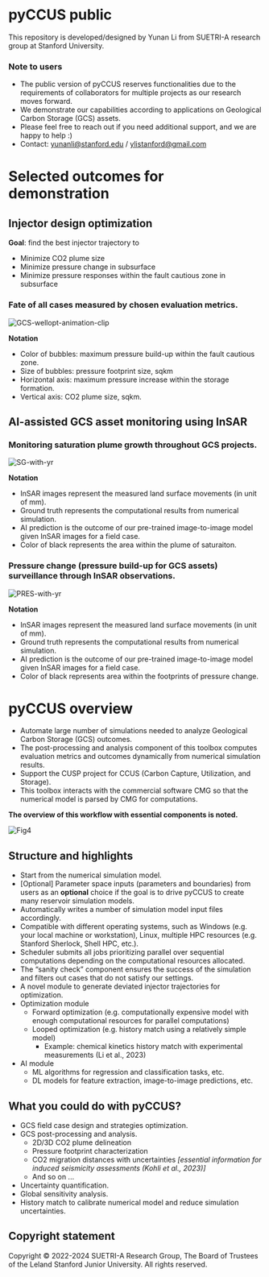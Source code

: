 # pyCCUS public
This repository is developed/designed by Yunan Li from SUETRI-A research group at Stanford University. 


### Note to users
- The public version of pyCCUS reserves functionalities due to the requirements of collaborators for multiple projects as our research moves forward.
- We demonstrate our capabilities according to applications on Geological Carbon Storage (GCS) assets.
- Please feel free to reach out if you need additional support, and we are happy to help :)
- Contact: yunanli@stanford.edu / ylistanford@gmail.com



# Selected outcomes for demonstration

## Injector design optimization
**Goal**: find the best injector trajectory to
- Minimize CO2 plume size
- Minimize pressure change in subsurface
- Minimize pressure responses within the fault cautious zone in subsurface

### Fate of all cases measured by chosen evaluation metrics.

![GCS-wellopt-animation-clip](https://github.com/AndyStudio/pyCCUS-public/assets/39730681/123c9dd9-deb6-4e89-b2d3-1765b5d229ba)


**Notation**
- Color of bubbles: maximum pressure build-up within the fault cautious zone.
- Size of bubbles: pressure footprint size, sqkm
- Horizontal axis: maximum pressure increase within the storage formation.
- Vertical axis: CO2 plume size, sqkm.


## AI-assisted GCS asset monitoring using InSAR

### Monitoring saturation plume growth throughout GCS projects.

![SG-with-yr](https://github.com/AndyStudio/pyCCUS-public/assets/39730681/32f59e90-eb3c-494d-a638-0347303c87d5)


**Notation**
- InSAR images represent the measured land surface movements (in unit of mm).
- Ground truth represents the computational results from numerical simulation.
- AI prediction is the outcome of our pre-trained image-to-image model given InSAR images for a field case.
- Color of black represents the area within the plume of saturaiton.
<!-- - Threshold is defined to be irreducible gas saturation to deliniate the plume. -->


### Pressure change (pressure build-up for GCS assets) surveillance through InSAR observations.

![PRES-with-yr](https://github.com/AndyStudio/pyCCUS-public/assets/39730681/0a351ef0-624d-4c9b-b966-466453d944aa)


**Notation**
- InSAR images represent the measured land surface movements (in unit of mm).
- Ground truth represents the computational results from numerical simulation.
- AI prediction is the outcome of our pre-trained image-to-image model given InSAR images for a field case.
- Color of black represents area within the footprints of pressure change.
<!-- - Threshold is defined to be 1 MPa as an example to describe pressure footprints. -->



# pyCCUS overview

- Automate large number of simulations needed to analyze Geological Carbon Storage (GCS) outcomes. 
- The post-processing and analysis component of this toolbox computes evaluation metrics and outcomes dynamically from numerical simulation results. 
- Support the CUSP project for CCUS (Carbon Capture, Utilization, and Storage). 
- This toolbox interacts with the commercial software CMG so that the numerical model is parsed by CMG for computations. 

**The overview of this workflow with essential components is noted.**

![Fig4](https://github.com/AndyStudio/pyCCUS-public/assets/39730681/3cb6de68-d3f6-47e4-aaf4-238e030d4ad9)



## Structure and highlights
- Start from the numerical simulation model.
- [Optional] Parameter space inputs (parameters and boundaries) from users as an **optional** choice if the goal is to drive pyCCUS to create many reservoir simulation models.
- Automatically writes a number of simulation model input files accordingly. 
- Compatible with different operating systems, such as Windows (e.g.  your local machine or workstation), Linux, multiple HPC resources (e.g. Stanford Sherlock, Shell HPC, etc.).
- Scheduler submits all jobs prioritizing parallel over sequential computations depending on the computational resources allocated.
- The “sanity check” component ensures the success of the simulation and filters out cases that do not satisfy our settings.
- A novel module to generate deviated injector trajectories for optimization.
- Optimization module
    - Forward optimization (e.g. computationally expensive model with enough computational resources for parallel computations)
    - Looped optimization (e.g. history match using a relatively simple model)
        - Example: chemical kinetics history match with experimental measurements (Li et al., 2023)
- AI module 
    - ML algorithms for regression and classification tasks, etc.
    - DL models for feature extraction, image-to-image predictions, etc.


## What you could do with pyCCUS?
- GCS field case design and strategies optimization.
- GCS post-processing and analysis.
    - 2D/3D CO2 plume delineation
    - Pressure footprint characterization
    - CO2 migration distances with uncertainties *[essential information for induced seismicity assessments (Kohli et al., 2023)]*
    - And so on ...
- Uncertainty quantification.
- Global sensitivity analysis.
- History match to calibrate numerical model and reduce simulation uncertainties.


## Copyright statement 
Copyright © 2022-2024 SUETRI-A Research Group, The Board of Trustees of the Leland Stanford Junior University.
All rights reserved.
